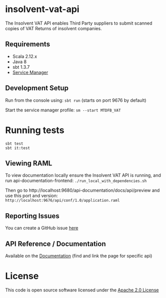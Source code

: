 insolvent-vat-api
========================
The Insolvent VAT API enables Third Party suppliers to submit scanned copies of VAT Returns of insolvent companies.

## Requirements 
- Scala 2.12.x
- Java 8
- sbt 1.3.7
- [Service Manager](https://github.com/hmrc/service-manager)
 
## Development Setup
  
Run from the console using: `sbt run` (starts on port 9676 by default)
  
Start the service manager profile: `sm --start MTDFB_VAT`

# Running tests
```
sbt test
sbt it:test
```

## Viewing RAML

To view documentation locally ensure the Insolvent VAT API is running, and run api-documentation-frontend:
`./run_local_with_dependencies.sh`

Then go to http://localhost:9680/api-documentation/docs/api/preview and use this port and version:
`http://localhost:9676/api/conf/1.0/application.raml`

## Reporting Issues

You can create a GitHub issue [here](https://github.com/hmrc/insolvent-vat-api/issues)


## API Reference / Documentation 
Available on the [Documentation](https://developer.service.hmrc.gov.uk/api-documentation) (find and link the page for specific api)


# License

This code is open source software licensed under the [Apache 2.0 License]("http://www.apache.org/licenses/LICENSE-2.0.html")
